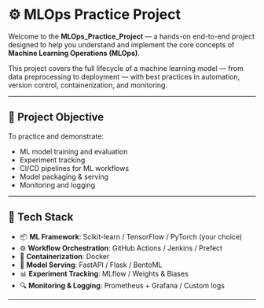 # ⚙️ MLOps Practice Project

Welcome to the **MLOps_Practice_Project** — a hands-on end-to-end project designed to help you understand and implement the core concepts of **Machine Learning Operations (MLOps)**.

This project covers the full lifecycle of a machine learning model — from data preprocessing to deployment — with best practices in automation, version control, containerization, and monitoring.

---

## 🧠 Project Objective

To practice and demonstrate:
- ML model training and evaluation
- Experiment tracking
- CI/CD pipelines for ML workflows
- Model packaging & serving
- Monitoring and logging

---

## 🧰 Tech Stack

- 📦 **ML Framework**: Scikit-learn / TensorFlow / PyTorch (your choice)
- ⚙️ **Workflow Orchestration**: GitHub Actions / Jenkins / Prefect
- 🐳 **Containerization**: Docker
- 🚀 **Model Serving**: FastAPI / Flask / BentoML
- 📊 **Experiment Tracking**: MLflow / Weights & Biases
- 🔍 **Monitoring & Logging**: Prometheus + Grafana / Custom logs

---



